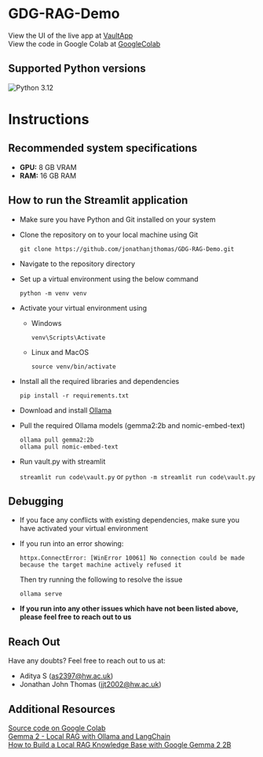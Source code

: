 # GDG-RAG-Demo

View the UI of the live app at [VaultApp](https://vaultapp.streamlit.app) <br>
View the code in Google Colab at [GoogleColab](https://colab.research.google.com/drive/1Hqru_V6wlqE686eDngfkK_9dAZHkMrIt?usp=sharing)

## Supported Python versions

![Python 3.12](https://github.com/jonathanjthomas/GDG-RAG-Demo/actions/workflows/python-3.12.yml/badge.svg)

# Instructions

## Recommended system specifications

- **GPU:** 8 GB VRAM
- **RAM:** 16 GB RAM

## How to run the Streamlit application

- Make sure you have Python and Git installed on your system
- Clone the repository on to your local machine using Git

  ```shell
  git clone https://github.com/jonathanjthomas/GDG-RAG-Demo.git
  ```

- Navigate to the repository directory
- Set up a virtual environment using the below command

  ```shell
  python -m venv venv
  ```

- Activate your virtual environment using

  - Windows
    ```shell
    venv\Scripts\Activate
    ```
  - Linux and MacOS
    ```shell
    source venv/bin/activate
    ```

- Install all the required libraries and dependencies

  ```shell
  pip install -r requirements.txt
  ```

- Download and install [Ollama](https://ollama.com/download)
- Pull the required Ollama models (gemma2:2b and nomic-embed-text)

  ```shell
  ollama pull gemma2:2b
  ollama pull nomic-embed-text
  ```

- Run vault.py with streamlit

  `streamlit run code\vault.py` or `python -m streamlit run code\vault.py`

## Debugging

- If you face any conflicts with existing dependencies, make sure you have activated your virtual environment

- If you run into an error showing:
  ```shell
  httpx.ConnectError: [WinError 10061] No connection could be made because the target machine actively refused it
  ```
  Then try running the following to resolve the issue
  ```shell
  ollama serve
  ```
- **If you run into any other issues which have not been listed above, please feel free to reach out to us**

## Reach Out

Have any doubts? Feel free to reach out to us at:

- Aditya S (as2397@hw.ac.uk)
- Jonathan John Thomas (jjt2002@hw.ac.uk)

## Additional Resources

[Source code on Google Colab](https://colab.research.google.com/drive/1Hqru_V6wlqE686eDngfkK_9dAZHkMrIt?usp=sharing) <br>
[Gemma 2 - Local RAG with Ollama and LangChain](https://www.youtube.com/watch?v=daZOrbMs61I&t=8s) <br>
[How to Build a Local RAG Knowledge Base with Google Gemma 2 2B](https://sebastian-petrus.medium.com/building-a-local-rag-knowledge-base-with-google-gemma-2-2b-5823cdfe884d) <br>
